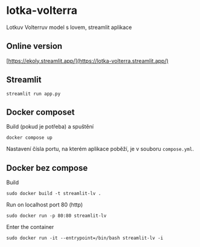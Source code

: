 # lotka-volterra

Lotkuv Volterruv model s lovem, streamlit aplikace


## Online version

[https://ekoly.streamlit.app/](https://lotka-volterra.streamlit.app/)


## Streamlit

~~~
streamlit run app.py
~~~

## Docker composet

Build (pokud je potřeba) a spuštění
~~~
docker compose up
~~~
Nastavení čísla portu, na kterém aplikace poběží, je v souboru `compose.yml`.

## Docker bez compose

Build
~~~
sudo docker build -t streamlit-lv .
~~~

Run on localhost port 80 (http)
~~~
sudo docker run -p 80:80 streamlit-lv
~~~

Enter the container
~~~
sudo docker run -it --entrypoint=/bin/bash streamlit-lv -i
~~~
